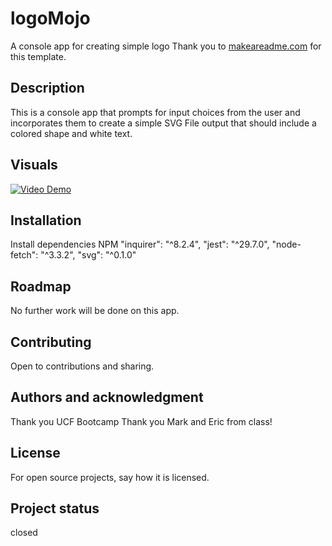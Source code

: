 # logoMojo
A console app for creating simple logo
Thank you to [makeareadme.com](https://www.makeareadme.com/) for this template.

## Description
This is a console app that prompts for input choices from the user and incorporates them to create a simple SVG File output that should include a colored shape and white text.


## Visuals
[![Video Demo](http://img.youtube.com/vi/63_BItEdhqA?si=98Uu59WVE-JN-m_x.jpg)](http://www.youtube.com/watch?v=63_BItEdhqA)

## Installation
Install dependencies NPM
    "inquirer": "^8.2.4",
    "jest": "^29.7.0",
    "node-fetch": "^3.3.2",
    "svg": "^0.1.0"


## Roadmap
No further work will be done on this app. 

## Contributing
Open to contributions and sharing. 

## Authors and acknowledgment
Thank you UCF Bootcamp
Thank you Mark and Eric from class!

## License
For open source projects, say how it is licensed.

## Project status
closed